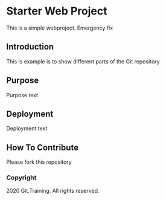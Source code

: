 # Starter Web Project

This is a simple webproject. Emergency fix

## Introduction

This is example is to show different parts of the Git repository

## Purpose

Purpose text

## Deployment

Deployment text

## How To Contribute

Please fork this repository

### Copyright

2020 Git.Training. All rights reserved.